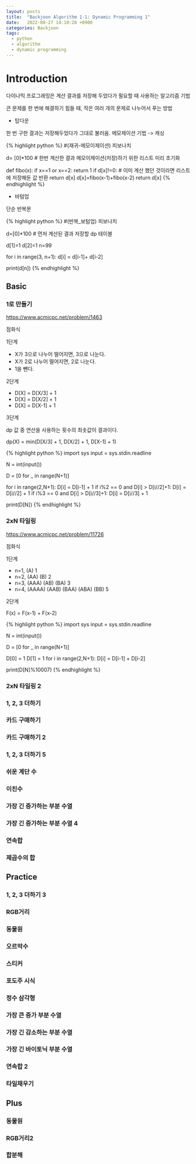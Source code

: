 ```yaml
---
layout: posts
title:  "Backjoon Algorithm 1-1: Dynamic Programming 1"
date:   2022-08-27 14:10:28 +0900
categories: Backjoon
tags:
  - python
  - algorithm
  - dynamic programming
---
```


# Introduction

다이나믹 프로그래밍은 계산 결과를 저장해 두었다가 필요할 때 사용하는 알고리즘 기법

큰 문제를 한 번에 해결하기 힘들 때, 작은 여러 개의 문제로 나누어서 푸는 방법

* 탑다운

한 번 구한 결과는 저장해두었다가 그대로 불러옴. 메모제이션 기법 -> 캐싱

{% highlight python %}
#(재귀-메모이제이션) 피보나치

d= [0]*100 # 한번 계산한 결과 메모이제이션(저장)하기 위한 리스트 미리 초기화

def fibo(x):
	if x==1 or x==2:
    	return 1
    if d[x]!=0: # 이미 계산 했던 것이라면 리스트에 저장해둔 값 반환
    	return d[x]
    d[x]=fibo(x-1)+fibo(x-2)
    return d[x]
{% endhighlight %}

* 바텀업

단순 반복문

{% highlight python %}
#(반복_보텀업) 피보나치

d=[0]*100 # 먼저 계산된 결과 저장할 dp 테이블

d[1]=1
d[2]=1
n=99

for i in range(3, n+1):
	d[i] = d[i-1]+ d[i-2]

print(d[n])
{% endhighlight %}

## Basic

### 1로 만들기

https://www.acmicpc.net/problem/1463

점화식

1단계

* X가 3으로 나누어 떨어지면, 3으로 나눈다.
* X가 2로 나누어 떨어지면, 2로 나눈다.
* 1을 뺀다.

2단계

* D[X] = D[X/3] + 1
* D[X] = D[X/2] + 1
* D[X] = D[X-1] + 1

3단계

dp 값 중 연산을 사용하는 횟수의 최솟값이 결과이다.

dp(X) = min(D[X/3] + 1, D[X/2] + 1, D[X-1] + 1)

{% highlight python %}
import sys
input = sys.stdin.readline

N = int(input())

D = [0 for _ in range(N+1)]

for i in range(2,N+1):
    D[i] = D[i-1] + 1
    if i%2 == 0 and D[i] > D[i//2]+1:
        D[i] = D[i//2] + 1
    if i%3 == 0 and D[i] > D[i//3]+1:
        D[i] = D[i//3] + 1

print(D[N])
{% endhighlight %}

### 2xN 타일링

https://www.acmicpc.net/problem/11726

점화식

1단계

* n=1, (A) 1
* n=2, (AA) (B) 2
* n=3, (AAA) (AB) (BA) 3
* n=4, (AAAA) (AAB) (BAA) (ABA) (BB) 5

2단계

F(x) = F(x-1) + F(x-2)

{% highlight python %}
import sys
input = sys.stdin.readline

N = int(input())

D = [0 for _ in range(N+1)]

D[0] = 1
D[1] = 1
for i in range(2,N+1):
    D[i] = D[i-1] + D[i-2]

print(D[N]%10007)
{% endhighlight %}

### 2xN 타일링 2

### 1, 2, 3 더하기

### 카드 구매하기

### 카드 구매하기 2

### 1, 2, 3 더하기 5

### 쉬운 계단 수

### 이친수

### 가장 긴 증가하는 부분 수열

### 가장 긴 증가하는 부분 수열 4

### 연속합

### 제곱수의 합

## Practice

### 1, 2, 3 더하기 3

### RGB거리

### 동물원

### 오르막수

### 스티커

### 포도주 시식

### 정수 삼각형

### 가장 큰 증가 부분 수열

### 가장 긴 감소하는 부분 수열

### 가장 긴 바이토닉 부분 수열

### 연속합 2

### 타일채우기

## Plus

### 동물원

### RGB거리2

### 합분해